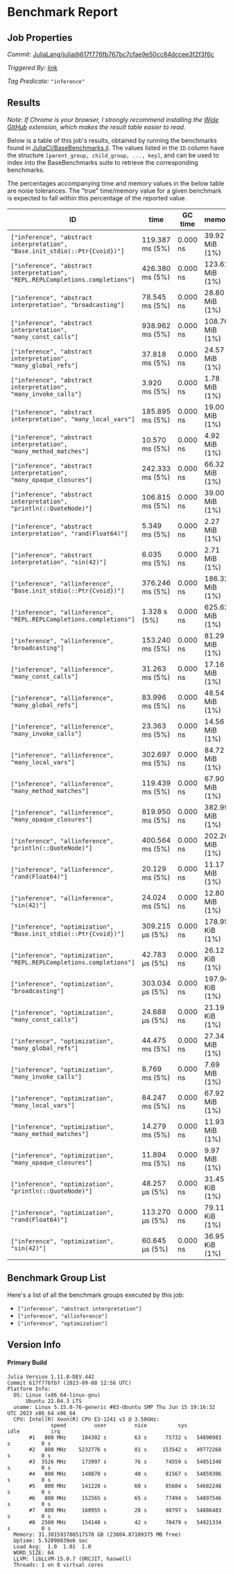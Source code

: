 # Benchmark Report

## Job Properties

*Commit:* [JuliaLang/julia@617f776fb767bc7cfae9e50cc84dccee3f2f3f6c](https://github.com/JuliaLang/julia/commit/617f776fb767bc7cfae9e50cc84dccee3f2f3f6c)

*Triggered By:* [link](https://github.com/JuliaLang/julia/pull/51211#issuecomment-1711630938)

*Tag Predicate:* `"inference"`

## Results

*Note: If Chrome is your browser, I strongly recommend installing the [Wide GitHub](https://chrome.google.com/webstore/detail/wide-github/kaalofacklcidaampbokdplbklpeldpj?hl=en)
extension, which makes the result table easier to read.*

Below is a table of this job's results, obtained by running the benchmarks found in
[JuliaCI/BaseBenchmarks.jl](https://github.com/JuliaCI/BaseBenchmarks.jl). The values
listed in the `ID` column have the structure `[parent_group, child_group, ..., key]`,
and can be used to index into the BaseBenchmarks suite to retrieve the corresponding
benchmarks.

The percentages accompanying time and memory values in the below table are noise tolerances. The "true"
time/memory value for a given benchmark is expected to fall within this percentage of the reported value.

| ID | time | GC time | memory | allocations |
|----|------|---------|--------|-------------|
| `["inference", "abstract interpretation", "Base.init_stdio(::Ptr{Cvoid})"]` | 119.387 ms (5%) | 0.000 ns | 39.92 MiB (1%) | 677396 |
| `["inference", "abstract interpretation", "REPL.REPLCompletions.completions"]` | 426.380 ms (5%) | 0.000 ns | 123.61 MiB (1%) | 2089557 |
| `["inference", "abstract interpretation", "broadcasting"]` | 78.545 ms (5%) | 0.000 ns | 28.80 MiB (1%) | 482358 |
| `["inference", "abstract interpretation", "many_const_calls"]` | 938.962 ms (5%) | 0.000 ns | 108.76 MiB (1%) | 2052125 |
| `["inference", "abstract interpretation", "many_global_refs"]` | 37.818 ms (5%) | 0.000 ns | 24.57 MiB (1%) | 529597 |
| `["inference", "abstract interpretation", "many_invoke_calls"]` | 3.920 ms (5%) | 0.000 ns | 1.78 MiB (1%) | 30641 |
| `["inference", "abstract interpretation", "many_local_vars"]` | 185.895 ms (5%) | 0.000 ns | 19.00 MiB (1%) | 368129 |
| `["inference", "abstract interpretation", "many_method_matches"]` | 10.570 ms (5%) | 0.000 ns | 4.92 MiB (1%) | 87145 |
| `["inference", "abstract interpretation", "many_opaque_closures"]` | 242.333 ms (5%) | 0.000 ns | 66.32 MiB (1%) | 1140659 |
| `["inference", "abstract interpretation", "println(::QuoteNode)"]` | 106.815 ms (5%) | 0.000 ns | 39.00 MiB (1%) | 638423 |
| `["inference", "abstract interpretation", "rand(Float64)"]` | 5.349 ms (5%) | 0.000 ns | 2.27 MiB (1%) | 36919 |
| `["inference", "abstract interpretation", "sin(42)"]` | 6.035 ms (5%) | 0.000 ns | 2.71 MiB (1%) | 44503 |
| `["inference", "allinference", "Base.init_stdio(::Ptr{Cvoid})"]` | 376.246 ms (5%) | 0.000 ns | 186.32 MiB (1%) | 2696326 |
| `["inference", "allinference", "REPL.REPLCompletions.completions"]` | 1.328 s (5%) | 0.000 ns | 625.62 MiB (1%) | 9039305 |
| `["inference", "allinference", "broadcasting"]` | 153.240 ms (5%) | 0.000 ns | 81.29 MiB (1%) | 1175177 |
| `["inference", "allinference", "many_const_calls"]` | 31.263 ms (5%) | 0.000 ns | 17.16 MiB (1%) | 266831 |
| `["inference", "allinference", "many_global_refs"]` | 83.996 ms (5%) | 0.000 ns | 48.54 MiB (1%) | 1207318 |
| `["inference", "allinference", "many_invoke_calls"]` | 23.363 ms (5%) | 0.000 ns | 14.56 MiB (1%) | 237212 |
| `["inference", "allinference", "many_local_vars"]` | 302.697 ms (5%) | 0.000 ns | 84.72 MiB (1%) | 1543151 |
| `["inference", "allinference", "many_method_matches"]` | 119.439 ms (5%) | 0.000 ns | 67.90 MiB (1%) | 1039317 |
| `["inference", "allinference", "many_opaque_closures"]` | 819.950 ms (5%) | 0.000 ns | 382.99 MiB (1%) | 5638560 |
| `["inference", "allinference", "println(::QuoteNode)"]` | 400.564 ms (5%) | 0.000 ns | 202.26 MiB (1%) | 2912821 |
| `["inference", "allinference", "rand(Float64)"]` | 20.129 ms (5%) | 0.000 ns | 11.17 MiB (1%) | 163331 |
| `["inference", "allinference", "sin(42)"]` | 24.024 ms (5%) | 0.000 ns | 12.80 MiB (1%) | 197213 |
| `["inference", "optimization", "Base.init_stdio(::Ptr{Cvoid})"]` | 309.215 μs (5%) | 0.000 ns | 178.95 KiB (1%) | 2208 |
| `["inference", "optimization", "REPL.REPLCompletions.completions"]` | 42.783 μs (5%) | 0.000 ns | 26.12 KiB (1%) | 360 |
| `["inference", "optimization", "broadcasting"]` | 303.034 μs (5%) | 0.000 ns | 197.94 KiB (1%) | 2539 |
| `["inference", "optimization", "many_const_calls"]` | 24.688 μs (5%) | 0.000 ns | 21.19 KiB (1%) | 285 |
| `["inference", "optimization", "many_global_refs"]` | 44.475 ms (5%) | 0.000 ns | 27.34 MiB (1%) | 737736 |
| `["inference", "optimization", "many_invoke_calls"]` | 8.769 ms (5%) | 0.000 ns | 7.69 MiB (1%) | 125280 |
| `["inference", "optimization", "many_local_vars"]` | 84.247 ms (5%) | 0.000 ns | 67.92 MiB (1%) | 1214707 |
| `["inference", "optimization", "many_method_matches"]` | 14.279 ms (5%) | 0.000 ns | 11.93 MiB (1%) | 209196 |
| `["inference", "optimization", "many_opaque_closures"]` | 11.894 ms (5%) | 0.000 ns | 9.97 MiB (1%) | 181360 |
| `["inference", "optimization", "println(::QuoteNode)"]` | 48.257 μs (5%) | 0.000 ns | 31.45 KiB (1%) | 448 |
| `["inference", "optimization", "rand(Float64)"]` | 113.270 μs (5%) | 0.000 ns | 79.11 KiB (1%) | 1276 |
| `["inference", "optimization", "sin(42)"]` | 60.645 μs (5%) | 0.000 ns | 36.95 KiB (1%) | 503 |

## Benchmark Group List

Here's a list of all the benchmark groups executed by this job:

- `["inference", "abstract interpretation"]`
- `["inference", "allinference"]`
- `["inference", "optimization"]`

## Version Info

#### Primary Build

```
Julia Version 1.11.0-DEV.442
Commit 617f776fb7 (2023-09-08 12:56 UTC)
Platform Info:
  OS: Linux (x86_64-linux-gnu)
      Ubuntu 22.04.3 LTS
  uname: Linux 5.15.0-76-generic #83-Ubuntu SMP Thu Jun 15 19:16:32 UTC 2023 x86_64 x86_64
  CPU: Intel(R) Xeon(R) CPU E3-1241 v3 @ 3.50GHz: 
              speed         user         nice          sys         idle          irq
       #1   800 MHz     184302 s         63 s      75732 s   54890983 s          0 s
       #2   800 MHz    5232776 s         81 s     153542 s   49772268 s          0 s
       #3  3526 MHz     173997 s         76 s      74559 s   54851348 s          0 s
       #4   800 MHz     148870 s         40 s      81567 s   54859306 s          0 s
       #5   800 MHz     141220 s         60 s      85684 s   54682248 s          0 s
       #6   800 MHz     152565 s         65 s      77494 s   54897546 s          0 s
       #7   800 MHz     160955 s         28 s      98797 s   54886483 s          0 s
       #8  2500 MHz     154148 s         42 s      70479 s   54921334 s          0 s
  Memory: 31.301593780517578 GB (23804.87109375 MB free)
  Uptime: 5.52090839e6 sec
  Load Avg:  1.0  1.01  1.0
  WORD_SIZE: 64
  LLVM: libLLVM-15.0.7 (ORCJIT, haswell)
  Threads: 1 on 8 virtual cores

```
